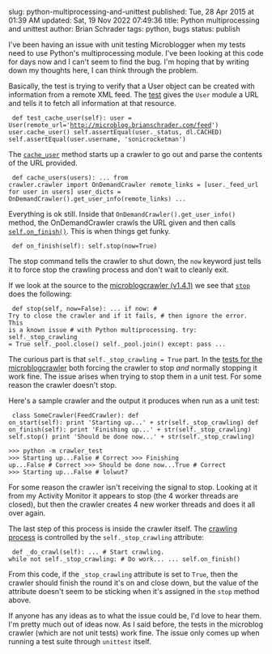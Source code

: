 slug: python-multiprocessing-and-unittest
published: Tue, 28 Apr 2015 at 01:39 AM
updated: Sat, 19 Nov 2022 07:49:36 
title: Python multiprocessing and unittest
author: Brian Schrader
tags: python, bugs
status: publish

I've been having an issue with unit testing Microblogger when my tests need to use Python's multiprocessing module. I've been looking at this code for days now and I can't seem to find the bug. I'm hoping that by writing down my thoughts here, I can think through the problem. 

Basically, the test is trying to verify that a User object can be created with information from a remote XML feed. The [test][test] gives the `User` module a URL and tells it to fetch all information at that resource.

[test]: https://github.com/Sonictherocketman/Microblogger/blob/master/test/user_test.py#L41

<code class="python"><pre>    def test_cache_user(self):
        user = User(remote_url='http://microblog.brianschrader.com/feed')
        user.cache_user()
        self.assertEqual(user._status, dl.CACHED)
        self.assertEqual(user.username, 'sonicrocketman')
 </pre></code>

The [`cache_user`][cu] method starts up a crawler to go out and parse the contents of the URL provided.

[cu]: https://github.com/Sonictherocketman/Microblogger/blob/master/feed/user.py#L84

<code class="python"><pre>    def cache_users(users):
        ...
        from crawler.crawler import OnDemandCrawler
        remote_links = [user._feed_url for user in users]
        user_dicts = OnDemandCrawler().get_user_info(remote_links)
        ...
</pre></code>

Everything is ok still. Inside that `OnDemandCrawler().get_user_info()` method, the OnDemandCrawler crawls the URL given and then calls [`self.on_finish()`][of]. This is when things get funky.

[of]: https://github.com/Sonictherocketman/Microblogger/blob/master/crawler/crawler.py#L71

<code class="python"><pre>    def on_finish(self):
        self.stop(now=True)
</pre></code>

The stop command tells the crawler to shut down, the `now` keyword just tells it to force stop the crawling process and don't wait to cleanly exit.

If we look at the source to the [microblogcrawler (v1.4.1)][1.4.1] we see that [`stop`][stop] does the following:

[stop]: https://github.com/Sonictherocketman/microblog_crawler/blob/master/microblogcrawler/crawler.py#L116

<code class="python"><pre>    def stop(self, now=False):
        ...
        if now:
            # Try to close the crawler and if it fails,
            # then ignore the error. This is a known issue
            # with Python multiprocessing.
            try:
                self._stop_crawling = True
                self._pool.close()
                self._pool.join()
            except:
                pass
        ...
</pre></code>

[1.4.1]: https://pypi.python.org/pypi/MicroblogCrawler/1.4.1

The curious part is that `self._stop_crawling = True` part. In the [tests for the microblogcrawler][mctests] both forcing the crawler to stop *and* normally stopping it work fine. The issue arises when trying to stop them in a unit test. For some reason the crawler doesn't stop. 

[mctests]: https://github.com/Sonictherocketman/microblog_crawler/tree/master/test

Here's a sample crawler and the output it produces when run as a unit test:

<code class="python"><pre>    class SomeCrawler(FeedCrawler):
        def on_start(self):
            print 'Starting up...' + str(self._stop_crawling)
        def on_finish(self):
            print 'Finishing up...' + str(self._stop_crawling)
            self.stop()
            print 'Should be done now...' + str(self._stop_crawling)
</pre></code>

<code class="python"><pre>\>\>\> python -m crawler_test
\>\>\> Starting up...False        # Correct
\>\>\> Finishing up...False       # Correct
\>\>\> Should be done now...True  # Correct
\>\>\> Starting up...False        # lolwut?
</pre></code>

For some reason the crawler isn't receiving the signal to stop. Looking at it from my Activity Monitor it appears to stop (the 4 worker threads are closed), but then the crawler creates 4 new worker threads and does it all over again. 

The last step of this process is inside the crawler itself. The [crawling process][cp] is controlled by the `self._stop_crawling` attribute:

[cp]: https://github.com/Sonictherocketman/microblog_crawler/blob/master/microblogcrawler/crawler.py#L184

<code class="python"><pre>    def _do_crawl(self):
        ...
        # Start crawling.
        while not self._stop_crawling:
            # Do work...
            ...
            self.on_finish()
</pre></code>

From this code, if the `_stop_crawling` attribute is set to `True`, then the crawler should finish the round it's on and close down, but the value of the attribute doesn't seem to be sticking when it's assigned in the `stop` method above.

If anyone has any ideas as to what the issue could be, I'd love to hear them. I'm pretty much out of ideas now. As I said before, the tests in the microblog crawler (which are not unit tests) work fine. The issue only comes up when running a test suite through `unittest` itself.

<link rel="stylesheet" href="http://yandex.st/highlightjs/8.0/styles/default.min.css">
<script src="http://yandex.st/highlightjs/8.0/highlight.min.js"></script>
<script>hljs.initHighlightingOnLoad();</script>
